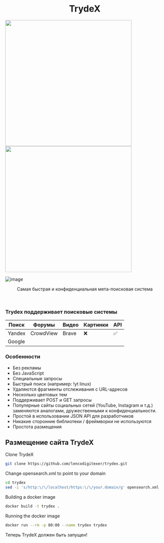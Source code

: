 <h1 align="center">TrydeX</h1>

<p float="center">
  <img src="https://user-images.githubusercontent.com/44779327/216434075-e5df7132-ff2a-492a-aefb-9044753ad355.png" width="400">
  <img src="https://user-images.githubusercontent.com/44779327/216434183-86ee68fd-7b08-44fc-b67c-135d6fa355da.png" width="400">
</p>

![image](https://user-images.githubusercontent.com/44779327/216434792-cb5bf3c5-5645-4c1f-90ef-bbdca8df001d.png)

<p align="center">Самая быстрая и конфиденциальная мета-поисковая система</p>

<br>

### Trydex поддерживает поисковые системы

| Поиск |  Форумы | Видео | Картинки | API |
|-|-|-|-|-|
| Yandex | CrowdView | Brave | ❌ | ✅ |
| Google |  |  |  |  |

### Особенности

- Без рекламы
- Без JavaScript
- Специальные запросы
- Быстрый поиск (например: !yt linux)
- Удаляются фрагменты отслеживания с URL-адресов
- Несколько цветовых тем
- Поддерживает POST и GET запросы
- Популярные сайты социальных сетей (YouTube, Instagram и т.д.) заменяются аналогами, дружественными к конфиденциальности.
- Простой в использовании JSON API для разработчиков
- Никакие сторонние библиотеки / фреймворки не используются
- Простота размещения

## Размещение сайта TrydeX

Clone TrydeX

```bash
git clone https://github.com/lencodigitexer/trydex.git
```

Change opensearch.xml to point to your domain

```bash
cd trydex
sed -i 's/http:\/\/localhost/https:\/\/your.domain/g' opensearch.xml
```
Building a docker image

```bash
docker build -t trydex .
```

Running the docker image

```bash
docker run --rm -p 80:80 --name trydex trydex
```

Теперь TrydeX должен быть запущен!
